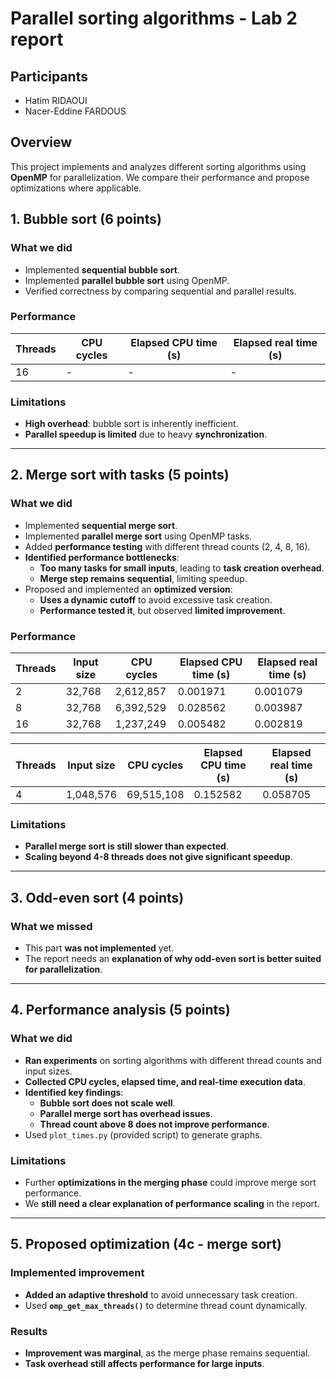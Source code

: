 # **Parallel sorting algorithms - Lab 2 report**

## **Participants**
- Hatim RIDAOUI
- Nacer-Eddine FARDOUS

## **Overview**
This project implements and analyzes different sorting algorithms using **OpenMP** for parallelization. We compare their performance and propose optimizations where applicable.

## **1. Bubble sort (6 points)**
### **What we did**
- Implemented **sequential bubble sort**.
- Implemented **parallel bubble sort** using OpenMP.
- Verified correctness by comparing sequential and parallel results.

### **Performance**
| Threads | CPU cycles | Elapsed CPU time (s) | Elapsed real time (s) |
|---------|------------|----------------------|-----------------------|
| 16      | -         | -                    | -                     |

### **Limitations**
- **High overhead**: bubble sort is inherently inefficient.
- **Parallel speedup is limited** due to heavy **synchronization**.

---

## **2. Merge sort with tasks (5 points)**
### **What we did**
- Implemented **sequential merge sort**.
- Implemented **parallel merge sort** using OpenMP tasks.
- Added **performance testing** with different thread counts (2, 4, 8, 16).
- **Identified performance bottlenecks**:
  - **Too many tasks for small inputs**, leading to **task creation overhead**.
  - **Merge step remains sequential**, limiting speedup.
- Proposed and implemented an **optimized version**:
  - **Uses a dynamic cutoff** to avoid excessive task creation.
  - **Performance tested it**, but observed **limited improvement**.

### **Performance**
| Threads | Input size | CPU cycles | Elapsed CPU time (s) | Elapsed real time (s) |
|---------|------------|------------|----------------------|-----------------------|
| 2       | 32,768     | 2,612,857  | 0.001971             | 0.001079              |
| 8       | 32,768     | 6,392,529  | 0.028562             | 0.003987              |
| 16      | 32,768     | 1,237,249  | 0.005482             | 0.002819              |

| Threads | Input size | CPU cycles | Elapsed CPU time (s) | Elapsed real time (s) |
|---------|------------|------------|----------------------|-----------------------|
| 4       | 1,048,576  | 69,515,108 | 0.152582             | 0.058705              |

### **Limitations**
- **Parallel merge sort is still slower than expected**.
- **Scaling beyond 4-8 threads does not give significant speedup**.

---

## **3. Odd-even sort (4 points)**
### **What we missed**
- This part **was not implemented** yet.
- The report needs an **explanation of why odd-even sort is better suited for parallelization**.

---

## **4. Performance analysis (5 points)**
### **What we did**
- **Ran experiments** on sorting algorithms with different thread counts and input sizes.
- **Collected CPU cycles, elapsed time, and real-time execution data**.
- **Identified key findings**:
  - **Bubble sort does not scale well**.
  - **Parallel merge sort has overhead issues**.
  - **Thread count above 8 does not improve performance**.
- Used `plot_times.py` (provided script) to generate graphs.

### **Limitations**
- Further **optimizations in the merging phase** could improve merge sort performance.
- We **still need a clear explanation of performance scaling** in the report.

---

## **5. Proposed optimization (4c - merge sort)**
### **Implemented improvement**
- **Added an adaptive threshold** to avoid unnecessary task creation.
- Used **`omp_get_max_threads()`** to determine thread count dynamically.

### **Results**
- **Improvement was marginal**, as the merge phase remains sequential.
- **Task overhead still affects performance for large inputs**.

